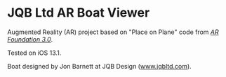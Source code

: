 # JQB Ltd AR Boat Viewer
Augmented Reality (AR) project based on "Place on Plane" code from [*AR Foundation 3.0*](https://docs.unity3d.com/Packages/com.unity.xr.arfoundation@3.0/manual/index.html).  

Tested on iOS 13.1.

Boat designed by Jon Barnett at JQB Design (www.jqbltd.com).
